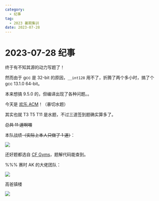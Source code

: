 ```yaml
---
category:
  - 纪事
tag:
  - 2023 暑期集训
date: 2023-07-28
---
```


# 2023-07-28 纪事

终于有不知其源的动力写题了！

然而由于 gcc 是 32-bit 的原因，`__int128` 用不了，折腾了两个多小时，搞了个 gcc 13.1.0 64-bit。

本来想搞 9.5.0 的，但编译出现了各种问题。。

<!-- more -->

今天是 [欢乐 ACM](https://vjudge.net/contest/570501)！（暴切水题）

其实也就 T3 T5 T11 是水题，不过三道签到题确实算多了。

~~总共 11 道啊喂~~

本队战绩~~（实际上本人只做了 1 道）~~：

![](https://github.com/ZihanHu/blog/assets/133467869/8f28d763-a810-454b-9fc9-7c678f77a484)

还好题都选自 [CF Gyms](https://codeforces.com/gyms)，题解代码能查到。

%%% 赛时 AK 的大佬团队：

![](https://github.com/ZihanHu/blog/assets/133467869/dfbd6528-3248-4de6-b140-90b9bee047b7)

高爸镇楼

![](https://github.com/ZihanHu/blog/assets/133467869/64199ce3-a8db-4b77-9350-b0fc08d58b65)
